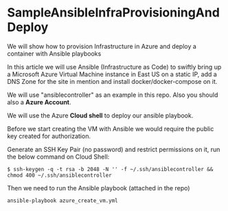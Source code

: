 # SampleAnsibleInfraProvisioningAndDeploy
We will show how to provision Infrastructure in Azure and deploy a container with Ansible playbooks


In this article we will use Ansible (Infrastructure as Code) to swiftly bring up a Microsoft Azure Virtual Machine instance in East US on a static IP, add a DNS Zone for the site in mention and install docker/docker-compose on it.

We will use "ansiblecontroller" as an example in this repo. Also you should also a **Azure Account**.

We will use the Azure **Cloud shell** to deploy our ansible playbook.

Before we start creating the VM with Ansible we would require the public key created for authorization.

Generate an SSH Key Pair (no password) and restrict permissions on it, run the below command on Cloud Shell:
```
$ ssh-keygen -q -t rsa -b 2048 -N '' -f ~/.ssh/ansiblecontroller && chmod 400 ~/.ssh/ansiblecontroller
```
Then we need to run the Ansible playbook (attached in the repo)
```
ansible-playbook azure_create_vm.yml
```
